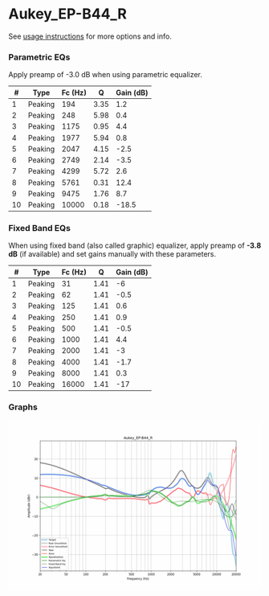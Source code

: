 # Aukey_EP-B44_R
See [usage instructions](https://github.com/jaakkopasanen/AutoEq#usage) for more options and info.

### Parametric EQs
Apply preamp of -3.0 dB when using parametric equalizer.

|   # | Type    |   Fc (Hz) |    Q |   Gain (dB) |
|-----|---------|-----------|------|-------------|
|   1 | Peaking |       194 | 3.35 |         1.2 |
|   2 | Peaking |       248 | 5.98 |         0.4 |
|   3 | Peaking |      1175 | 0.95 |         4.4 |
|   4 | Peaking |      1977 | 5.94 |         0.8 |
|   5 | Peaking |      2047 | 4.15 |        -2.5 |
|   6 | Peaking |      2749 | 2.14 |        -3.5 |
|   7 | Peaking |      4299 | 5.72 |         2.6 |
|   8 | Peaking |      5761 | 0.31 |        12.4 |
|   9 | Peaking |      9475 | 1.76 |         8.7 |
|  10 | Peaking |     10000 | 0.18 |       -18.5 |

### Fixed Band EQs
When using fixed band (also called graphic) equalizer, apply preamp of **-3.8 dB** (if available) and set gains manually with these parameters.

|   # | Type    |   Fc (Hz) |    Q |   Gain (dB) |
|-----|---------|-----------|------|-------------|
|   1 | Peaking |        31 | 1.41 |        -6   |
|   2 | Peaking |        62 | 1.41 |        -0.5 |
|   3 | Peaking |       125 | 1.41 |         0.6 |
|   4 | Peaking |       250 | 1.41 |         0.9 |
|   5 | Peaking |       500 | 1.41 |        -0.5 |
|   6 | Peaking |      1000 | 1.41 |         4.4 |
|   7 | Peaking |      2000 | 1.41 |        -3   |
|   8 | Peaking |      4000 | 1.41 |        -1.7 |
|   9 | Peaking |      8000 | 1.41 |         0.3 |
|  10 | Peaking |     16000 | 1.41 |       -17   |

### Graphs
![](./Aukey_EP-B44_R.png)
